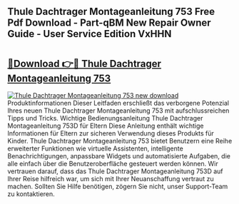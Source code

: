 ## Thule Dachtrager Montageanleitung 753 Free Pdf Download - Part-qBM New Repair Owner Guide - User Service Edition VxHHN

# <h2><a href="http://df7py9d.blite.top/?on=Thule+Dachtrager+Montageanleitung+753">🔗Download 👉🔴 Thule Dachtrager Montageanleitung 753</a></h2>

[![Thule Dachtrager Montageanleitung 753 new download](https://i.imgur.com/lujVjoI.png)](http://df7py9d.blite.top/?on=Thule+Dachtrager+Montageanleitung+753)
Produktinformationen Dieser Leitfaden erschließt das verborgene Potenzial Ihres neuen Thule Dachtrager Montageanleitung 753 mit aufschlussreichen Tipps und Tricks. Wichtige Bedienungsanleitung Thule Dachtrager Montageanleitung 753D für Eltern Diese Anleitung enthält wichtige Informationen für Eltern zur sicheren Verwendung dieses Produkts für Kinder. Thule Dachtrager Montageanleitung 753 bietet Benutzern eine Reihe erweiterter Funktionen wie virtuelle Assistenten, intelligente Benachrichtigungen, anpassbare Widgets und automatisierte Aufgaben, die alle einfach über die Benutzeroberfläche gesteuert werden können. Wir vertrauen darauf, dass das Thule Dachtrager Montageanleitung 753D auf Ihrer Reise hilfreich war, um sich mit Ihrer Neuanschaffung vertraut zu machen. Sollten Sie Hilfe benötigen, zögern Sie nicht, unser Support-Team zu kontaktieren.
